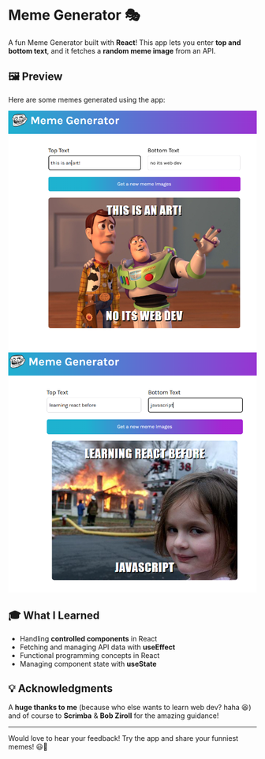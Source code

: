 # Meme Generator 🎭  

A fun Meme Generator built with **React**! This app lets you enter **top and bottom text**, and it fetches a **random meme image** from an API.  

## 🖼️ Preview  

Here are some memes generated using the app:  

![Meme Preview 1](./preview1.png)  
![Meme Preview 2](./preview2.png)  

## 🎓 What I Learned  

- Handling **controlled components** in React  
- Fetching and managing API data with **useEffect**  
- Functional programming concepts in React  
- Managing component state with **useState**  

## 💡 Acknowledgments  

A **huge thanks to me** (because who else wants to learn web dev? haha 😆) and of course to **Scrimba** & **Bob Ziroll** for the amazing guidance!  

---

Would love to hear your feedback! Try the app and share your funniest memes! 😃🚀  
